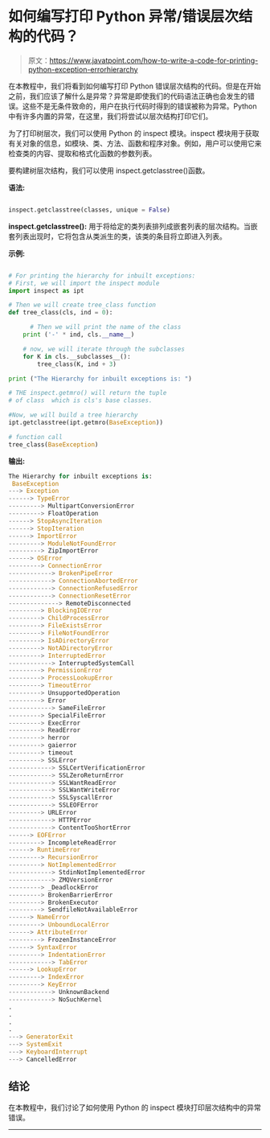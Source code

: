 # 如何编写打印 Python 异常/错误层次结构的代码？

> 原文：<https://www.javatpoint.com/how-to-write-a-code-for-printing-python-exception-errorhierarchy>

在本教程中，我们将看到如何编写打印 Python 错误层次结构的代码。但是在开始之前，我们应该了解什么是异常？异常是即使我们的代码语法正确也会发生的错误。这些不是无条件致命的，用户在执行代码时得到的错误被称为异常。Python 中有许多内置的异常，在这里，我们将尝试以层次结构打印它们。

为了打印树层次，我们可以使用 Python 的 inspect 模块。inspect 模块用于获取有关对象的信息，如模块、类、方法、函数和程序对象。例如，用户可以使用它来检查类的内容、提取和格式化函数的参数列表。

要构建树层次结构，我们可以使用 inspect.getclasstree()函数。

**语法:**

```py

inspect.getclasstree(classes, unique = False)

```

**inspect.getclasstree():** 用于将给定的类列表排列成嵌套列表的层次结构。当嵌套列表出现时，它将包含从类派生的类，该类的条目将立即进入列表。

**示例:**

```py

# For printing the hierarchy for inbuilt exceptions:
# First, we will import the inspect module
import inspect as ipt

# Then we will create tree_class function
def tree_class(cls, ind = 0):

      # Then we will print the name of the class
    print ('-' * ind, cls.__name__)

    # now, we will iterate through the subclasses
    for K in cls.__subclasses__():
        tree_class(K, ind + 3)

print ("The Hierarchy for inbuilt exceptions is: ")

# THE inspect.getmro() will return the tuple 
# of class  which is cls's base classes.

#Now, we will build a tree hierarchy 
ipt.getclasstree(ipt.getmro(BaseException))

# function call
tree_class(BaseException)

```

**输出:**

```py
The Hierarchy for inbuilt exceptions is: 
 BaseException
---> Exception
------> TypeError
---------> MultipartConversionError
---------> FloatOperation
------> StopAsyncIteration
------> StopIteration
------> ImportError
---------> ModuleNotFoundError
---------> ZipImportError
------> OSError
---------> ConnectionError
------------> BrokenPipeError
------------> ConnectionAbortedError
------------> ConnectionRefusedError
------------> ConnectionResetError
--------------> RemoteDisconnected
---------> BlockingIOError
---------> ChildProcessError
---------> FileExistsError
---------> FileNotFoundError
---------> IsADirectoryError
---------> NotADirectoryError
---------> InterruptedError
------------> InterruptedSystemCall
---------> PermissionError
---------> ProcessLookupError
---------> TimeoutError
---------> UnsupportedOperation
---------> Error
------------> SameFileError
---------> SpecialFileError
---------> ExecError
---------> ReadError
---------> herror
---------> gaierror
---------> timeout
---------> SSLError
------------> SSLCertVerificationError
------------> SSLZeroReturnError
------------> SSLWantReadError
------------> SSLWantWriteError
------------> SSLSyscallError
------------> SSLEOFError
---------> URLError
------------> HTTPError
------------> ContentTooShortError
------> EOFError
---------> IncompleteReadError
------> RuntimeError
---------> RecursionError
---------> NotImplementedError
------------> StdinNotImplementedError
------------> ZMQVersionError
---------> _DeadlockError
---------> BrokenBarrierError
---------> BrokenExecutor
---------> SendfileNotAvailableError
------> NameError
---------> UnboundLocalError
------> AttributeError
---------> FrozenInstanceError
------> SyntaxError
---------> IndentationError
------------> TabError
------> LookupError
---------> IndexError
---------> KeyError
------------> UnknownBackend
------------> NoSuchKernel
.
.
.
.
---> GeneratorExit
---> SystemExit
---> KeyboardInterrupt
---> CancelledError

```

## 结论

在本教程中，我们讨论了如何使用 Python 的 inspect 模块打印层次结构中的异常错误。

* * *